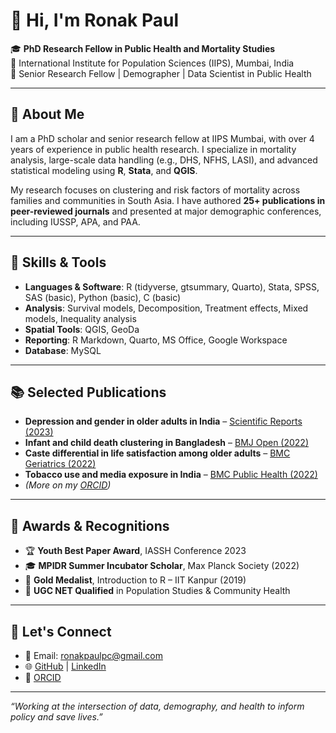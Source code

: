 # 👋 Hi, I'm Ronak Paul

🎓 **PhD Research Fellow in Public Health and Mortality Studies**  
🧠 International Institute for Population Sciences (IIPS), Mumbai, India  
📍 Senior Research Fellow | Demographer | Data Scientist in Public Health  

---

## 🧾 About Me

I am a PhD scholar and senior research fellow at IIPS Mumbai, with over 4 years of experience in public health research. I specialize in mortality analysis, large-scale data handling (e.g., DHS, NFHS, LASI), and advanced statistical modeling using **R**, **Stata**, and **QGIS**.

My research focuses on clustering and risk factors of mortality across families and communities in South Asia. I have authored **25+ publications in peer-reviewed journals** and presented at major demographic conferences, including IUSSP, APA, and PAA.

---

## 🔧 Skills & Tools

- **Languages & Software**: R (tidyverse, gtsummary, Quarto), Stata, SPSS, SAS (basic), Python (basic), C (basic)  
- **Analysis**: Survival models, Decomposition, Treatment effects, Mixed models, Inequality analysis  
- **Spatial Tools**: QGIS, GeoDa  
- **Reporting**: R Markdown, Quarto, MS Office, Google Workspace  
- **Database**: MySQL  

---

## 📚 Selected Publications

- **Depression and gender in older adults in India** – [Scientific Reports (2023)](https://doi.org/10.1038/s41598-023-44762-8)  
- **Infant and child death clustering in Bangladesh** – [BMJ Open (2022)](https://doi.org/10.1136/bmjopen-2021-053782)  
- **Caste differential in life satisfaction among older adults** – [BMC Geriatrics (2022)](https://doi.org/10.1186/s12877-022-03526-1)  
- **Tobacco use and media exposure in India** – [BMC Public Health (2022)](https://doi.org/10.1186/s12889-021-12459-0)  
- *(More on my [ORCID](https://orcid.org/0000-0001-6752-2549))*  

---

## 🏅 Awards & Recognitions

- 🏆 **Youth Best Paper Award**, IASSH Conference 2023  
- 🎓 **MPIDR Summer Incubator Scholar**, Max Planck Society (2022)  
- 🥇 **Gold Medalist**, Introduction to R – IIT Kanpur (2019)  
- 📜 **UGC NET Qualified** in Population Studies & Community Health  

---

## 🔗 Let's Connect

- 📧 Email: [ronakpaulpc@gmail.com](mailto:ronakpaulpc@gmail.com)  
- 🌐 [GitHub](https://github.com/ronakpaulpc) | [LinkedIn](https://www.linkedin.com/in/ronak-paul-16462014a/)  
- 📖 [ORCID](https://orcid.org/0000-0001-6752-2549)

---

_“Working at the intersection of data, demography, and health to inform policy and save lives.”_

